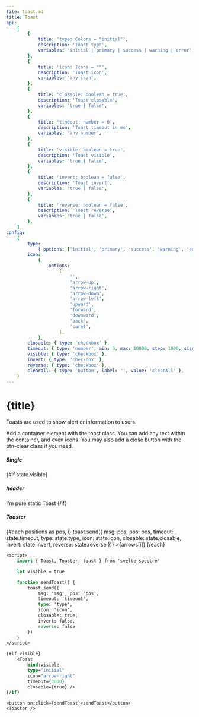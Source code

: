 ```yaml
---
file: toast.md
title: Toast
api:
    [
        {
            title: 'type: Colors = "initial"',
            description: 'Toast type',
            variables: 'initial | primary | success | warning | error',
        },
        {
            title: 'icon: Icons = ""',
            description: 'Toast icon',
            variables: 'any icon',
        },
        {
            title: 'closable: boolean = true',
            description: 'Toast closable',
            variables: 'true | false',
        },
        {
            title: 'timeout: number = 0',
            description: 'Toast timeout in ms',
            variables: 'any number',
        },
        {
            title: 'visible: boolean = true',
            description: 'Toast visible',
            variables: 'true | false',
        },
        {
            title: 'invert: boolean = false',
            description: 'Toast invert',
            variables: 'true | false',
        },
        {
            title: 'reverse: boolean = false',
            description: 'Toast reverse',
            variables: 'true | false',
        },
    ]
config:
    {
        type:
            { options: ['initial', 'primary', 'success', 'warning', 'error'] },
        icon:
            {
                options:
                    [
                        '',
                        'arrow-up',
                        'arrow-right',
                        'arrow-down',
                        'arrow-left',
                        'upward',
                        'forward',
                        'downward',
                        'back',
                        'caret',
                    ],
            },
        closable: { type: 'checkbox' },
        timeout: { type: 'number', min: 0, max: 10000, step: 1000, size: 10 },
        visible: { type: 'checkbox' },
        invert: { type: 'checkbox' },
        reverse: { type: 'checkbox' },
        clearall: { type: 'button', label: '', value: 'clearAll' },
    }
---
```


<script>
    import {Button, ButtonGroup, Col, Divider, Grid,IconButton, Toast, toast} from '$lib'
    import Knobs from '../../knobs.svelte'

    let state = { type: 'initial', icon: 'arrow-right', closable: true, timeout: 0, visible: true, invert: false, reverse: false, clearall: toast.clear }

    let positions = [
			'top_left',
			'top_center',
			'top_right',
			'center_left',
			'center_center',
			'center_right',
			'bottom_left',
			'bottom_center',
			'bottom_right',
		],
		arrows = ['↖', '↑', '↗', '←', '☩', '→', '↙', '↓', '↘']
</script>

# {title}

Toasts are used to show alert or information to users.

Add a container element with the toast class. You can add any text within the
container, and even icons. You may also add a close button with the btn-clear
class if you need.

<p>
    <Grid stack>
        <Col>
            <h5>Single</h5>
            <Grid>
                <Col xs="12">
                {#if state.visible}
                    <Toast
                        bind:visible={state.visible}
                        type={state.type}
                        icon={state.icon}
                        closable={state.closable}
                        timeout={state.timeout}
                        invert={state.invert}
                        reverse={state.reverse}>
                        <h5>header</h5>
                        I'm pure static Toast
                    </Toast>
                    {/if}
                </Col>
            </Grid>
        </Col>
        <Divider align="vertical" />
        <Col xs="12">
            <h5>Toaster</h5>
            <div class="toaster-grid">
                <ButtonGroup>
                    {#each positions as pos, i}
                        <IconButton
                            variant="default"
                            on:click={(e) => toast.send({
                                msg: pos, pos: pos,
                                timeout: state.timeout,
                                type: state.type,
                                icon: state.icon,
                                closable: state.closable,
                                invert: state.invert,
                                reverse: state.reverse
                            })}
                            >{arrows[i]}</IconButton
                        >
                    {/each}
                </ButtonGroup>
            </div>
        </Col>
    </Grid>
</p>

<p>
    <Knobs bind:state {config}/>
</p>

```sv
<script>
    import { Toast, Toaster, toast } from 'svelte-spectre'

    let visible = true

    function sendToast() {
        toast.send({
            msg: 'msg', pos: 'pos',
            timeout: 'timeout',
            type: 'type',
            icon: 'icon',
            closable: true,
            invert: false,
            reverse: false
        })
    }
</script>

{#if visible}
    <Toast
        bind:visible
        type="initial"
        icon="arrow-right"
        timeout={3000}
        closable={true} />
{/if}

<button on:click={sendToast}>sendToast</button>
<Toaster />
```

<style lang="scss">
.toaster-grid {
    :global(.btn-group) {
        gap: 0.25rem;
    }
    :global(.btn-group > button) {
        flex: 1 0 30%;
    }
}
</style>
